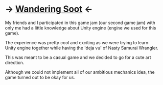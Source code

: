 # -> [Wandering Soot](https://ldjam.com/events/ludum-dare/42/wandering-soot) <-

My friends and I participated in this game jam (our second game jam) with only me had a little knowledge about Unity engine (engine we used for this game).

The experience was pretty cool and exciting as we were trying to learn Unity engine together while having the 'deja vu' of Nasty Samurai Wrangler. 

This was meant to be a casual game and we decided to go for a cute art direction.

Although we could not implement all of our ambitious mechanics idea, the game turned out to be okay for us.

